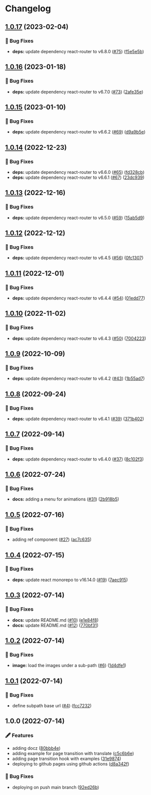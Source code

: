# Changelog

## [1.0.17](https://github.com/arnaud-zg/playground/compare/v1.0.16...v1.0.17) (2023-02-04)


### 🐛 Bug Fixes

* **deps:** update dependency react-router to v6.8.0 ([#75](https://github.com/arnaud-zg/playground/issues/75)) ([f5e5e5b](https://github.com/arnaud-zg/playground/commit/f5e5e5bc769194872c324062ecb37609a9ba06b2))

## [1.0.16](https://github.com/arnaud-zg/playground/compare/v1.0.15...v1.0.16) (2023-01-18)


### 🐛 Bug Fixes

* **deps:** update dependency react-router to v6.7.0 ([#73](https://github.com/arnaud-zg/playground/issues/73)) ([2afe35e](https://github.com/arnaud-zg/playground/commit/2afe35efe87142365981d8ef7a9970f12860dd6b))

## [1.0.15](https://github.com/arnaud-zg/playground/compare/v1.0.14...v1.0.15) (2023-01-10)


### 🐛 Bug Fixes

* **deps:** update dependency react-router to v6.6.2 ([#69](https://github.com/arnaud-zg/playground/issues/69)) ([d9a9b5e](https://github.com/arnaud-zg/playground/commit/d9a9b5ed95150b41be333b92c29d8dba3820f037))

## [1.0.14](https://github.com/arnaud-zg/playground/compare/v1.0.13...v1.0.14) (2022-12-23)


### 🐛 Bug Fixes

* **deps:** update dependency react-router to v6.6.0 ([#65](https://github.com/arnaud-zg/playground/issues/65)) ([fd328cb](https://github.com/arnaud-zg/playground/commit/fd328cbb6576d922317ab8606538726be58a5bf4))
* **deps:** update dependency react-router to v6.6.1 ([#67](https://github.com/arnaud-zg/playground/issues/67)) ([23dc939](https://github.com/arnaud-zg/playground/commit/23dc939a4a71b0771e2d3aa3b1701941789eb1c8))

## [1.0.13](https://github.com/arnaud-zg/playground/compare/v1.0.12...v1.0.13) (2022-12-16)


### 🐛 Bug Fixes

* **deps:** update dependency react-router to v6.5.0 ([#59](https://github.com/arnaud-zg/playground/issues/59)) ([15ab5d9](https://github.com/arnaud-zg/playground/commit/15ab5d9553767c05785a10148bd6ea423d9d23fd))

## [1.0.12](https://github.com/arnaud-zg/playground/compare/v1.0.11...v1.0.12) (2022-12-12)


### 🐛 Bug Fixes

* **deps:** update dependency react-router to v6.4.5 ([#56](https://github.com/arnaud-zg/playground/issues/56)) ([0fc1307](https://github.com/arnaud-zg/playground/commit/0fc13070eb36b30b6faf4896afd4bb004a80d643))

## [1.0.11](https://github.com/arnaud-zg/playground/compare/v1.0.10...v1.0.11) (2022-12-01)


### 🐛 Bug Fixes

* **deps:** update dependency react-router to v6.4.4 ([#54](https://github.com/arnaud-zg/playground/issues/54)) ([01edd77](https://github.com/arnaud-zg/playground/commit/01edd7722e8f3d4daa2dc4d4a32e4a9f3e55dc40))

## [1.0.10](https://github.com/arnaud-zg/playground/compare/v1.0.9...v1.0.10) (2022-11-02)


### 🐛 Bug Fixes

* **deps:** update dependency react-router to v6.4.3 ([#50](https://github.com/arnaud-zg/playground/issues/50)) ([7004223](https://github.com/arnaud-zg/playground/commit/70042230dd1503ed8669e18de35ad3be8c1f988a))

## [1.0.9](https://github.com/arnaud-zg/playground/compare/v1.0.8...v1.0.9) (2022-10-09)


### 🐛 Bug Fixes

* **deps:** update dependency react-router to v6.4.2 ([#43](https://github.com/arnaud-zg/playground/issues/43)) ([1b55ad7](https://github.com/arnaud-zg/playground/commit/1b55ad7e89b9acc54fe258b0994b83db5cbb1302))

## [1.0.8](https://github.com/arnaud-zg/playground/compare/v1.0.7...v1.0.8) (2022-09-24)


### 🐛 Bug Fixes

* **deps:** update dependency react-router to v6.4.1 ([#39](https://github.com/arnaud-zg/playground/issues/39)) ([371b402](https://github.com/arnaud-zg/playground/commit/371b402a593ce9c4df6a9df2de39b4309bcd3887))

## [1.0.7](https://github.com/arnaud-zg/playground/compare/v1.0.6...v1.0.7) (2022-09-14)


### 🐛 Bug Fixes

* **deps:** update dependency react-router to v6.4.0 ([#37](https://github.com/arnaud-zg/playground/issues/37)) ([8c102f3](https://github.com/arnaud-zg/playground/commit/8c102f3665bd44bdb6ef4c5805bb80eb3eaad197))

## [1.0.6](https://github.com/arnaud-zg/playground/compare/v1.0.5...v1.0.6) (2022-07-24)


### 🐛 Bug Fixes

* **docs:** adding a menu for animations ([#31](https://github.com/arnaud-zg/playground/issues/31)) ([2b918b5](https://github.com/arnaud-zg/playground/commit/2b918b54799582a97ae11861d91abc8288d6b389))

## [1.0.5](https://github.com/arnaud-zg/playground/compare/v1.0.4...v1.0.5) (2022-07-16)


### 🐛 Bug Fixes

* adding ref component ([#27](https://github.com/arnaud-zg/playground/issues/27)) ([ac7c635](https://github.com/arnaud-zg/playground/commit/ac7c63574a2501b04e7b89d0495cbb3a5a9f94ad))

## [1.0.4](https://github.com/arnaud-zg/playground/compare/v1.0.3...v1.0.4) (2022-07-15)


### 🐛 Bug Fixes

* **deps:** update react monorepo to v16.14.0 ([#19](https://github.com/arnaud-zg/playground/issues/19)) ([7aec915](https://github.com/arnaud-zg/playground/commit/7aec9151dbcefae51cd0ad3330d07813b4d4a1a0))

## [1.0.3](https://github.com/arnaud-zg/playground/compare/v1.0.2...v1.0.3) (2022-07-14)


### 🐛 Bug Fixes

* **docs:** update README.md ([#10](https://github.com/arnaud-zg/playground/issues/10)) ([e1e84f8](https://github.com/arnaud-zg/playground/commit/e1e84f883ff6ddcc6c8b08611ea9bd0f6a60ba2f))
* **docs:** update README.md ([#12](https://github.com/arnaud-zg/playground/issues/12)) ([770bf31](https://github.com/arnaud-zg/playground/commit/770bf31991031260a4001cba57d4d17d883f4985))

## [1.0.2](https://github.com/arnaud-zg/playground/compare/v1.0.1...v1.0.2) (2022-07-14)


### 🐛 Bug Fixes

* **image:** load the images under a sub-path ([#6](https://github.com/arnaud-zg/playground/issues/6)) ([1d4dfe1](https://github.com/arnaud-zg/playground/commit/1d4dfe18f5be8ecda72e8f690984388c63802316))

## [1.0.1](https://github.com/arnaud-zg/playground/compare/v1.0.0...v1.0.1) (2022-07-14)


### 🐛 Bug Fixes

* define subpath base url ([#4](https://github.com/arnaud-zg/playground/issues/4)) ([fcc7232](https://github.com/arnaud-zg/playground/commit/fcc72323c4f83002e220ab383b094df88a41328b))

## 1.0.0 (2022-07-14)


### 🖋 Features

* adding docz ([80bbb4e](https://github.com/arnaud-zg/playground/commit/80bbb4e814d1aef6fd95c30ac326241b9598b5a2))
* adding example for page transition with translate ([c5c6b6e](https://github.com/arnaud-zg/playground/commit/c5c6b6e9b8632bc2bcf502e8b59cc399cd53b759))
* adding page transition hook with examples ([31e9874](https://github.com/arnaud-zg/playground/commit/31e987484a1ca42613ca139b7d395719e023fdbc))
* deploying to github pages using github actions ([d8a342f](https://github.com/arnaud-zg/playground/commit/d8a342fe1ba70aaf7cf5d69eeed7f55974b6485a))


### 🐛 Bug Fixes

* deploying on push main branch ([92ed26b](https://github.com/arnaud-zg/playground/commit/92ed26b9dd2000339883a8ba6f38d189f9da169c))
